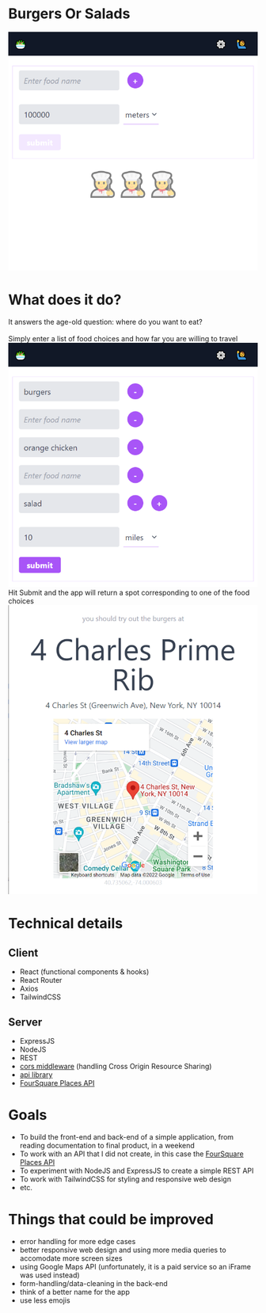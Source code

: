 # Burgers Or Salads

![start_screen](/start_screen.png)

# What does it do?

It answers the age-old question: where do you want to eat? 
<br/>
<br/>
Simply enter a list of food choices and how far you are willing to travel 
<br/>
![selection_screen](/selection_screen.png)
<br/> 
 Hit Submit and the app will return a spot corresponding to one of the food choices
![result_screen](/result_screen.png)

# Technical details

## Client

- React (functional components & hooks)
- React Router
- Axios
- TailwindCSS

## Server

- ExpressJS
- NodeJS
- REST
- [cors middleware](https://www.npmjs.com/package/cors) (handling Cross Origin Resource Sharing)
- [api library](https://www.npmjs.com/package/api)
- [FourSquare Places API](https://developer.foursquare.com/docs/places-api-overview)

# Goals

- To build the front-end and back-end of a simple application, from reading documentation to final product, in a weekend
- To work with an API that I did not create, in this case the [FourSquare Places API](https://developer.foursquare.com/docs/places-api-overview)
- To experiment with NodeJS and ExpressJS to create a simple REST API
- To work with TailwindCSS for styling and responsive web design
- etc.

# Things that could be improved

- error handling for more edge cases
- better responsive web design and using more media queries to accomodate more screen sizes
- using Google Maps API (unfortunately, it is a paid service so an iFrame was used instead)
- form-handling/data-cleaning in the back-end
- think of a better name for the app
- use less emojis
